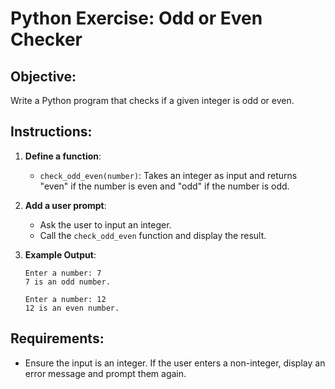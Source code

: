# Python Exercise: Odd or Even Checker

## Objective:
Write a Python program that checks if a given integer is odd or even.

## Instructions:
1. **Define a function**:
   - `check_odd_even(number)`: Takes an integer as input and returns "even" if the number is even and "odd" if the number is odd.

2. **Add a user prompt**:
   - Ask the user to input an integer.
   - Call the `check_odd_even` function and display the result.

3. **Example Output**:
    ```
    Enter a number: 7
    7 is an odd number.
    ```

    ```
    Enter a number: 12
    12 is an even number.
    ```

## Requirements:
- Ensure the input is an integer. If the user enters a non-integer, display an error message and prompt them again.
